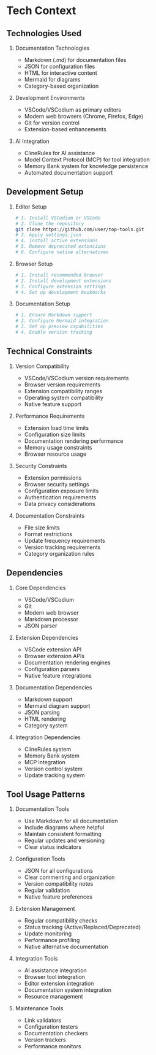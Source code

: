 # Tech Context

## Technologies Used

1. Documentation Technologies
   - Markdown (.md) for documentation files
   - JSON for configuration files
   - HTML for interactive content
   - Mermaid for diagrams
   - Category-based organization

2. Development Environments
   - VSCode/VSCodium as primary editors
   - Modern web browsers (Chrome, Firefox, Edge)
   - Git for version control
   - Extension-based enhancements

3. AI Integration
   - ClineRules for AI assistance
   - Model Context Protocol (MCP) for tool integration
   - Memory Bank system for knowledge persistence
   - Automated documentation support

## Development Setup

1. Editor Setup
   ```bash
   # 1. Install VSCodium or VSCode
   # 2. Clone the repository
   git clone https://github.com/user/top-tools.git
   # 3. Apply settings.json
   # 4. Install active extensions
   # 5. Remove deprecated extensions
   # 6. Configure native alternatives
   ```

2. Browser Setup
   ```bash
   # 1. Install recommended browser
   # 2. Install development extensions
   # 3. Configure extension settings
   # 4. Set up development bookmarks
   ```

3. Documentation Setup
   ```bash
   # 1. Ensure Markdown support
   # 2. Configure Mermaid integration
   # 3. Set up preview capabilities
   # 4. Enable version tracking
   ```

## Technical Constraints

1. Version Compatibility
   - VSCode/VSCodium version requirements
   - Browser version requirements
   - Extension compatibility ranges
   - Operating system compatibility
   - Native feature support

2. Performance Requirements
   - Extension load time limits
   - Configuration size limits
   - Documentation rendering performance
   - Memory usage constraints
   - Browser resource usage

3. Security Constraints
   - Extension permissions
   - Browser security settings
   - Configuration exposure limits
   - Authentication requirements
   - Data privacy considerations

4. Documentation Constraints
   - File size limits
   - Format restrictions
   - Update frequency requirements
   - Version tracking requirements
   - Category organization rules

## Dependencies

1. Core Dependencies
   - VSCode/VSCodium
   - Git
   - Modern web browser
   - Markdown processor
   - JSON parser

2. Extension Dependencies
   - VSCode extension API
   - Browser extension APIs
   - Documentation rendering engines
   - Configuration parsers
   - Native feature integrations

3. Documentation Dependencies
   - Markdown support
   - Mermaid diagram support
   - JSON parsing
   - HTML rendering
   - Category system

4. Integration Dependencies
   - ClineRules system
   - Memory Bank system
   - MCP integration
   - Version control system
   - Update tracking system

## Tool Usage Patterns

1. Documentation Tools
   - Use Markdown for all documentation
   - Include diagrams where helpful
   - Maintain consistent formatting
   - Regular updates and versioning
   - Clear status indicators

2. Configuration Tools
   - JSON for all configurations
   - Clear commenting and organization
   - Version compatibility notes
   - Regular validation
   - Native feature preferences

3. Extension Management
   - Regular compatibility checks
   - Status tracking (Active/Replaced/Deprecated)
   - Update monitoring
   - Performance profiling
   - Native alternative documentation

4. Integration Tools
   - AI assistance integration
   - Browser tool integration
   - Editor extension integration
   - Documentation system integration
   - Resource management

5. Maintenance Tools
   - Link validators
   - Configuration testers
   - Documentation checkers
   - Version trackers
   - Performance monitors
